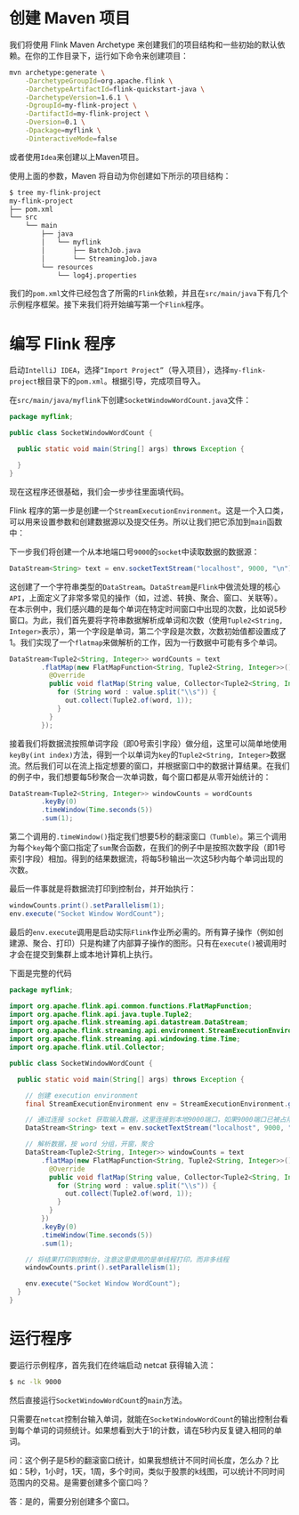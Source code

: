 # 创建 Maven 项目

我们将使用 Flink Maven Archetype 来创建我们的项目结构和一些初始的默认依赖。在你的工作目录下，运行如下命令来创建项目：

```sh
mvn archetype:generate \
    -DarchetypeGroupId=org.apache.flink \
    -DarchetypeArtifactId=flink-quickstart-java \
    -DarchetypeVersion=1.6.1 \
    -DgroupId=my-flink-project \
    -DartifactId=my-flink-project \
    -Dversion=0.1 \
    -Dpackage=myflink \
    -DinteractiveMode=false
```

或者使用`Idea`来创建以上Maven项目。

使用上面的参数，Maven 将自动为你创建如下所示的项目结构：

```sh
$ tree my-flink-project
my-flink-project
├── pom.xml
└── src
    └── main
        ├── java
        │   └── myflink
        │       ├── BatchJob.java
        │       └── StreamingJob.java
        └── resources
            └── log4j.properties
```

我们的`pom.xml`文件已经包含了所需的`Flink`依赖，并且在`src/main/java`下有几个示例程序框架。接下来我们将开始编写第一个`Flink`程序。

# 编写 Flink 程序

启动`IntelliJ IDEA`，选择`“Import Project”`（导入项目），选择`my-flink-project`根目录下的`pom.xml`。根据引导，完成项目导入。

在`src/main/java/myflink`下创建`SocketWindowWordCount.java`文件：

```java
package myflink;

public class SocketWindowWordCount {

  public static void main(String[] args) throws Exception {

  }
}
```

现在这程序还很基础，我们会一步步往里面填代码。

Flink 程序的第一步是创建一个`StreamExecutionEnvironment`。这是一个入口类，可以用来设置参数和创建数据源以及提交任务。所以让我们把它添加到`main`函数中：

下一步我们将创建一个从本地端口号`9000`的`socket`中读取数据的数据源：

```java
DataStream<String> text = env.socketTextStream("localhost", 9000, "\n");
```

这创建了一个字符串类型的`DataStream`。`DataStream`是`Flink`中做流处理的核心`API`，上面定义了非常多常见的操作（如，过滤、转换、聚合、窗口、关联等）。在本示例中，我们感兴趣的是每个单词在特定时间窗口中出现的次数，比如说5秒窗口。为此，我们首先要将字符串数据解析成单词和次数（使用`Tuple2<String, Integer>`表示），第一个字段是单词，第二个字段是次数，次数初始值都设置成了1。我们实现了一个`flatmap`来做解析的工作，因为一行数据中可能有多个单词。

```java
DataStream<Tuple2<String, Integer>> wordCounts = text
        .flatMap(new FlatMapFunction<String, Tuple2<String, Integer>>() {
          @Override
          public void flatMap(String value, Collector<Tuple2<String, Integer>> out) {
            for (String word : value.split("\\s")) {
              out.collect(Tuple2.of(word, 1));
            }
          }
        });
```

接着我们将数据流按照单词字段（即0号索引字段）做分组，这里可以简单地使用`keyBy(int index)`方法，得到一个以单词为`key`的`Tuple2<String, Integer>`数据流。然后我们可以在流上指定想要的窗口，并根据窗口中的数据计算结果。在我们的例子中，我们想要每5秒聚合一次单词数，每个窗口都是从零开始统计的：

```java
DataStream<Tuple2<String, Integer>> windowCounts = wordCounts
        .keyBy(0)
        .timeWindow(Time.seconds(5))
        .sum(1);
```

第二个调用的`.timeWindow()`指定我们想要5秒的翻滚窗口`（Tumble）`。第三个调用为每个`key`每个窗口指定了`sum`聚合函数，在我们的例子中是按照次数字段（即1号索引字段）相加。得到的结果数据流，将每5秒输出一次这5秒内每个单词出现的次数。

最后一件事就是将数据流打印到控制台，并开始执行：

```java
windowCounts.print().setParallelism(1);
env.execute("Socket Window WordCount");
```

最后的`env.execute`调用是启动实际`Flink`作业所必需的。所有算子操作（例如创建源、聚合、打印）只是构建了内部算子操作的图形。只有在`execute()`被调用时才会在提交到集群上或本地计算机上执行。

下面是完整的代码

```java
package myflink;

import org.apache.flink.api.common.functions.FlatMapFunction;
import org.apache.flink.api.java.tuple.Tuple2;
import org.apache.flink.streaming.api.datastream.DataStream;
import org.apache.flink.streaming.api.environment.StreamExecutionEnvironment;
import org.apache.flink.streaming.api.windowing.time.Time;
import org.apache.flink.util.Collector;

public class SocketWindowWordCount {

  public static void main(String[] args) throws Exception {

    // 创建 execution environment
    final StreamExecutionEnvironment env = StreamExecutionEnvironment.getExecutionEnvironment();

    // 通过连接 socket 获取输入数据，这里连接到本地9000端口，如果9000端口已被占用，请换一个端口
    DataStream<String> text = env.socketTextStream("localhost", 9000, "\n");

    // 解析数据，按 word 分组，开窗，聚合
    DataStream<Tuple2<String, Integer>> windowCounts = text
        .flatMap(new FlatMapFunction<String, Tuple2<String, Integer>>() {
          @Override
          public void flatMap(String value, Collector<Tuple2<String, Integer>> out) {
            for (String word : value.split("\\s")) {
              out.collect(Tuple2.of(word, 1));
            }
          }
        })
        .keyBy(0)
        .timeWindow(Time.seconds(5))
        .sum(1);

    // 将结果打印到控制台，注意这里使用的是单线程打印，而非多线程
    windowCounts.print().setParallelism(1);

    env.execute("Socket Window WordCount");
  }
}
```

# 运行程序

要运行示例程序，首先我们在终端启动 netcat 获得输入流：

```sh
$ nc -lk 9000
```

然后直接运行`SocketWindowWordCount`的`main`方法。

只需要在`netcat`控制台输入单词，就能在`SocketWindowWordCount`的输出控制台看到每个单词的词频统计。如果想看到大于1的计数，请在5秒内反复键入相同的单词。

问：这个例子是5秒的翻滚窗口统计，如果我想统计不同时间长度，怎么办？比如：5秒，1小时，1天，1周，多个时间，类似于股票的k线图，可以统计不同时间范围内的交易。是需要创建多个窗口吗？

答：是的，需要分别创建多个窗口。
